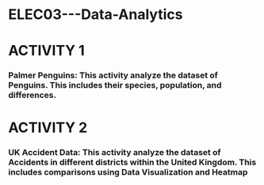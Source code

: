 # ELEC03---Data-Analytics

<div>
  <a href="https://github.com/JonStephenNavallo/ELEC03---Data-Analytics/blob/main/Activity1/activity1.ipynb" target="_blank"></a>
  <h1>ACTIVITY 1</h1>
</div>
<h3>Palmer Penguins: This activity analyze the dataset of Penguins. This includes their species, population, and differences.</h3>


<h1>ACTIVITY 2</h1>
<h3>UK Accident Data: This activity analyze the dataset of Accidents in different districts within the United Kingdom.  This includes comparisons using Data Visualization and Heatmap</h3>
